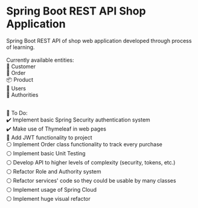 # Spring Boot REST API Shop Application
Spring Boot REST API of shop web application developed through process of learning. <br />
<br />
Currently available entities: <br />
👤 Customer <br />
📜 Order <br />
📦 Product <br />
👥 Users <br />
🔐 Authorities <br />
<br />

📝 To Do: <br />
  ✔️ Implement basic Spring Security authentication system <br />
  ✔️ Make use of Thymeleaf in web pages <br />
  🔧 Add JWT functionality to project <br />
  ⚪ Implement Order class functionality to track every purchase <br />
  ⚪ Implement basic Unit Testing <br />
  ⚪ Develop API to higher levels of complexity (security, tokens, etc.) <br />
  ⚪ Refactor Role and Authority system <br />
  ⚪ Refactor services' code so they could be usable by many classes <br />
  ⚪ Implement usage of Spring Cloud <br />
  ⚪ Implement huge visual refactor <br />
